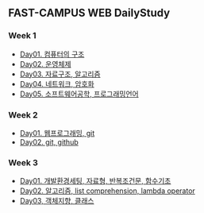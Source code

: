 ## FAST-CAMPUS WEB DailyStudy

### Week 1
- [Day01. 컴퓨터의 구조][1-1]
- [Day02. 운영체제][1-2]
- [Day03. 자료구조, 알고리즘][1-3]
- [Day04. 네트워크, 암호화][1-4]
- [Day05. 소프트웨어공학, 프로그래밍언어][1-5]

### Week 2
- [Day01. 웹프로그래밍, git][2-1]
- [Day02. git, github][2-2]

### Week 3
- [Day01. 개발환경세팅, 자료형, 반복조건문, 함수기초][3-1]
- [Day02. 알고리즘, list comprehension, lambda operator][3-2]
- [Day03, 객체지향, 클래스][3-3]
































[1-1]: https://www.evernote.com/l/An3cCOzWnd5F_awovSSZ1jO01H7hVljSKxI
[1-2]: https://www.evernote.com/l/An3_MBPFvfVLppIzHW8lpsEvqsgkqJzFYLw
[1-3]: https://www.evernote.com/l/An1COgeTM3RJA5pYMYfRbqpPSxdxIW7DY2c
[1-4]: https://www.evernote.com/l/An3NSH4Dz5lFL7U-vIlknOFHqF2OGXobTYI
[1-5]: https://www.evernote.com/l/An2TlbU_Lm1Ah5Yr8Vl7xdc5jzIO3CA5ac4
[2-1]: https://www.evernote.com/l/An2TlbU_Lm1Ah5Yr8Vl7xdc5jzIO3CA5ac4
[2-2]: https://www.evernote.com/l/An3UtnZDAmZMuL4QwdHJOfFEeBm7qpg9B1Y
[3-1]: https://www.evernote.com/l/An2B6bZYK89KWbT4z5dNTJB6eQOGYKA3ZZw
[3-2]: https://www.evernote.com/l/An1c7YEa3bJM95zCZBL52arqEeo-0l4LWpM
[3-3]: https://www.evernote.com/l/An3uqwGlcZ5KF6vgYn2dSx65Vk5MaTcnISk
